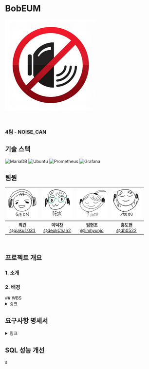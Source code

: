 # BobEUM

<div>
<img src="4th_team_logo.png" width= "300" height="300"/>
  
</div>

&nbsp;

### 4팀 - NOISE_CAN

## 기술 스택
![MariaDB](https://img.shields.io/badge/MariaDB-003545?style=for-the-badge&logo=mariadb&logoColor=white)
![Ubuntu](https://img.shields.io/badge/ubuntu-E95420?style=for-the-badge&logo=ubuntu&logoColor=FFFFFF)
![Prometheus](https://img.shields.io/badge/Prometheus-E6522C?style=for-the-badge&logo=Prometheus&logoColor=white)
![Grafana](https://img.shields.io/badge/grafana-%23F46800.svg?style=for-the-badge&logo=grafana&logoColor=white)
## 팀원
<div>

|   <img src="1000011301.jpg" width="100" height="100"/>   |   <img src="1000011302.jpg" width="100" height="100"/>   | <img src="1000011303.jpg" width="100" height="100"/>  |  <img src="1000011304.jpg" width="100" height="100"/>  |
| :--------------------------------------------------------: | :--------------------------------------------------------: | :--------------------------------------------------------: | :------------------------------------------------------: |
|  **최건**<br/>[@gjaku1031](https://github.com/gjaku1031) |  **이덕찬**<br/>[@deokChan2](https://github.com/deokChan2) |  **임현조**<br/>[@limhyunjo](https://github.com/limhyunjo) |  **홍도현**<br/>[@dh0522](https://github.com/dh0522) |

</div>
<br>

## 프로젝트 개요

### 1. 소개


### 2. 배경


<div>
## WBS

<details>

<summary>링크</summary>
 [ WBS 4조.pdf](https://github.com/beyond-sw-camp/be13-1st-bab_eum/blob/main/WBS%204%E1%84%8C%E1%85%A9.pdf)

  

</detail>
  
</div>

<div>
  
  ## 요구사항 명세서

  <details>
  <summary>링크</summary>
  요구사항 명세서.pdf
  </detail>

</div>

## SQL 성능 개선
s

